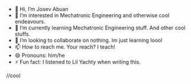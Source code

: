 - 👋 Hi, I’m Josev Abuan
- 👀 I’m interested in Mechatronic Engineering and otherwise cool endeavours.
- 🌱 I’m currently learning Mechatronic Engineering stuff. And other cool stuffs.
- 💞️ I’m looking to collaborate on nothing. Im just learning loool
- 📫 How to reach me. Your reach? I teach!
- 😄 Pronouns: him/he
- ⚡ Fun fact: I listened to Lil Yachty when writing this.

<!---
josevab1/josevab1 is a ✨ special ✨ repository because its `README.md` (this file) appears on your GitHub profile.
You can click the Preview link to take a look at your changes.
--->  //cool
